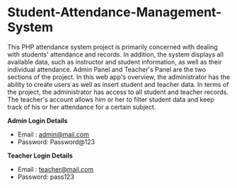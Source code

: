 # Student-Attendance-Management-System
This PHP attendance system project is primarily concerned with dealing with students' attendance and records. In addition, the system displays all available data, such as instructor and student information, as well as their individual attendance. Admin Panel and Teacher's Panel are the two sections of the project. In this web app's overview, the administrator has the ability to create users as well as insert student and teacher data. In terms of the project, the administrator has access to all student and teacher records. The teacher's account allows him or her to filter student data and keep track of his or her attendance for a certain subject.

**Admin Login Details**

* Email   : admin@mail.com
* Password: Password@123

**Teacher Login Details**

* Email   : teacher@mail.com
* Password: pass123

